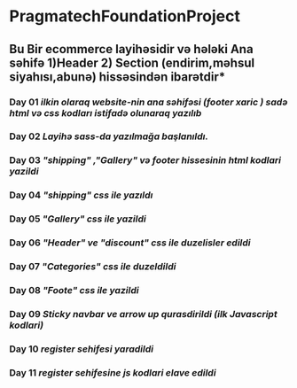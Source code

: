 # PragmatechFoundationProject
## Bu Bir ecommerce layihəsidir və hələki Ana səhifə 1)Header 2) Section (endirim,məhsul siyahısı,abunə) hissəsindən ibarətdir*
### Day 01 *ilkin olaraq website-nin ana səhifəsi (footer xaric ) sadə html və css kodları istifadə olunaraq yazılıb*
### Day 02 *Layihə sass-da yazılmağa başlanıldı.*
### Day 03 *"shipping" ,"Gallery" və footer hissesinin  html kodlari yazildi*
### Day 04 *"shipping" css ile yazıldı*
### Day 05 *"Gallery" css ile yazildi*
### Day 06 *"Header" ve "discount" css ile duzelisler edildi*
### Day 07 *"Categories" css ile duzeldildi*
### Day 08 *"Foote" css ile yazildi*
### Day 09 *Sticky navbar ve arrow up qurasdirildi (ilk Javascript kodlari)*
### Day 10 *register sehifesi yaradildi*
### Day 11 *register sehifesine js kodlari elave edildi*




